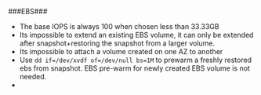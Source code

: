 ###EBS###
* The base IOPS is always 100 when chosen less than 33.33GB
* Its impossible to extend an existing EBS volume, it can only be extended after snapshot+restoring the snapshot from a larger volume.
* Its impossible to attach a volume created on one AZ to another
* Use `dd if=/dev/xvdf of=/dev/null bs=1M` to prewarm a freshly restored ebs from snapshot. EBS pre-warm for newly created EBS volume is not needed.
* 

